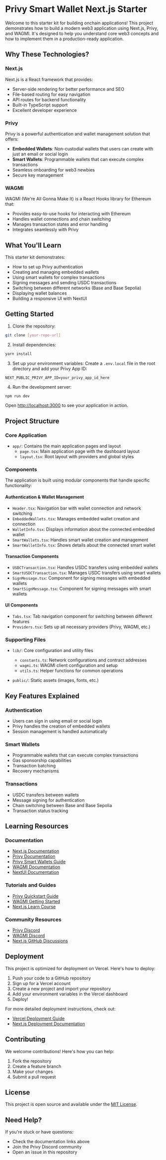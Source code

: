 # Privy Smart Wallet Next.js Starter

Welcome to this starter kit for building onchain applications! This project demonstrates how to build a modern web3 application using Next.js, Privy, and WAGMI. It's designed to help you understand core web3 concepts and how to implement them in a production-ready application.

## Why These Technologies?

### Next.js

Next.js is a React framework that provides:

- Server-side rendering for better performance and SEO
- File-based routing for easy navigation
- API routes for backend functionality
- Built-in TypeScript support
- Excellent developer experience

### Privy

Privy is a powerful authentication and wallet management solution that offers:

- **Embedded Wallets**: Non-custodial wallets that users can create with just an email or social login
- **Smart Wallets**: Programmable wallets that can execute complex transactions
- Seamless onboarding for web3 newbies
- Secure key management

### WAGMI

WAGMI (We're All Gonna Make It) is a React Hooks library for Ethereum that:

- Provides easy-to-use hooks for interacting with Ethereum
- Handles wallet connections and chain switching
- Manages transaction states and error handling
- Integrates seamlessly with Privy

## What You'll Learn

This starter kit demonstrates:

- How to set up Privy authentication
- Creating and managing embedded wallets
- Using smart wallets for complex transactions
- Signing messages and sending USDC transactions
- Switching between different networks (Base and Base Sepolia)
- Displaying wallet balances
- Building a responsive UI with NextUI

## Getting Started

1. Clone the repository:

```bash
git clone [your-repo-url]
```

2. Install dependencies:

```bash
yarn install
```

3. Set up your environment variables:
   Create a `.env.local` file in the root directory and add your Privy App ID:

```
NEXT_PUBLIC_PRIVY_APP_ID=your_privy_app_id_here
```

4. Run the development server:

```bash
npm run dev
```

Open [http://localhost:3000](http://localhost:3000) to see your application in action.

## Project Structure

### Core Application

- `app/`: Contains the main application pages and layout
  - `page.tsx`: Main application page with the dashboard layout
  - `layout.tsx`: Root layout with providers and global styles

### Components

The application is built using modular components that handle specific functionality:

#### Authentication & Wallet Management

- `Header.tsx`: Navigation bar with wallet connection and network switching
- `EmbeddedWallets.tsx`: Manages embedded wallet creation and connection
- `WalletInfo.tsx`: Displays information about the connected embedded wallet
- `SmartWallets.tsx`: Handles smart wallet creation and management
- `SmartWalletInfo.tsx`: Shows details about the connected smart wallet

#### Transaction Components

- `USDCTransaction.tsx`: Handles USDC transfers using embedded wallets
- `SmartUSDCTransaction.tsx`: Manages USDC transfers using smart wallets
- `SignMessage.tsx`: Component for signing messages with embedded wallets
- `SmartSignMessage.tsx`: Component for signing messages with smart wallets

#### UI Components

- `Tabs.tsx`: Tab navigation component for switching between different features
- `Providers.tsx`: Sets up all necessary providers (Privy, WAGMI, etc.)

### Supporting Files

- `lib/`: Core configuration and utility files

  - `constants.ts`: Network configurations and contract addresses
  - `wagmi.ts`: WAGMI client configuration and setup
  - `utils.ts`: Helper functions for common operations

- `public/`: Static assets (images, fonts, etc.)

## Key Features Explained

### Authentication

- Users can sign in using email or social login
- Privy handles the creation of embedded wallets
- Session management is handled automatically

### Smart Wallets

- Programmable wallets that can execute complex transactions
- Gas sponsorship capabilities
- Transaction batching
- Recovery mechanisms

### Transactions

- USDC transfers between wallets
- Message signing for authentication
- Chain switching between Base and Base Sepolia
- Transaction status tracking

## Learning Resources

### Documentation

- [Next.js Documentation](https://nextjs.org/docs)
- [Privy Documentation](https://docs.privy.io/)
- [Privy Smart Wallets Guide](https://docs.privy.io/guide/react/wallets/smart-wallets/)
- [WAGMI Documentation](https://wagmi.sh/)
- [NextUI Documentation](https://nextui.org/)

### Tutorials and Guides

- [Privy Quickstart Guide](https://docs.privy.io/guide/quickstart/)
- [WAGMI Getting Started](https://wagmi.sh/react/getting-started)
- [Next.js Learn Course](https://nextjs.org/learn)

### Community Resources

- [Privy Discord](https://discord.gg/privy)
- [WAGMI Discord](https://discord.gg/wagmi)
- [Next.js GitHub Discussions](https://github.com/vercel/next.js/discussions)

## Deployment

This project is optimized for deployment on Vercel. Here's how to deploy:

1. Push your code to a GitHub repository
2. Sign up for a Vercel account
3. Create a new project and import your repository
4. Add your environment variables in the Vercel dashboard
5. Deploy!

For more detailed deployment instructions, check out:

- [Vercel Deployment Guide](https://vercel.com/docs/deployments)
- [Next.js Deployment Documentation](https://nextjs.org/docs/deployment)

## Contributing

We welcome contributions! Here's how you can help:

1. Fork the repository
2. Create a feature branch
3. Make your changes
4. Submit a pull request

## License

This project is open source and available under the [MIT License](LICENSE).

## Need Help?

If you're stuck or have questions:

- Check the documentation links above
- Join the Privy Discord community
- Open an issue in this repository
